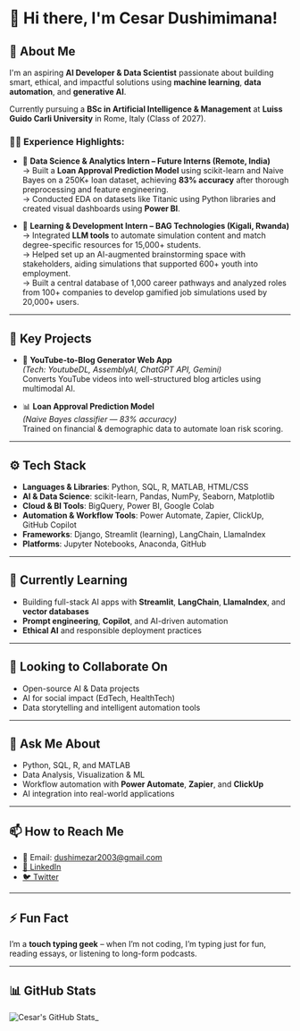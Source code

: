 # 👋 Hi there, I'm Cesar Dushimimana!

## 📌 About Me  
I'm an aspiring **AI Developer & Data Scientist** passionate about building smart, ethical, and impactful solutions using **machine learning**, **data automation**, and **generative AI**.

Currently pursuing a **BSc in Artificial Intelligence & Management** at **Luiss Guido Carli University** in Rome, Italy (Class of 2027).

### 🧑‍💼 Experience Highlights:
- 🧠 **Data Science & Analytics Intern – Future Interns (Remote, India)**  
  → Built a **Loan Approval Prediction Model** using scikit-learn and Naive Bayes on a 250K+ loan dataset, achieving **83% accuracy** after thorough preprocessing and feature engineering.  
  → Conducted EDA on datasets like Titanic using Python libraries and created visual dashboards using **Power BI**.

- 💼 **Learning & Development Intern – BAG Technologies (Kigali, Rwanda)**  
  → Integrated **LLM tools** to automate simulation content and match degree-specific resources for 15,000+ students.  
  → Helped set up an AI-augmented brainstorming space with stakeholders, aiding simulations that supported 600+ youth into employment.  
  → Built a central database of 1,000 career pathways and analyzed roles from 100+ companies to develop gamified job simulations used by 20,000+ users.

---

## 💼 Key Projects  
- 🧠 **YouTube-to-Blog Generator Web App**  
  *(Tech: YoutubeDL, AssemblyAI, ChatGPT API, Gemini)*  
  Converts YouTube videos into well-structured blog articles using multimodal AI.

- 📊 **Loan Approval Prediction Model**  
  *(Naive Bayes classifier — 83% accuracy)*  
  Trained on financial & demographic data to automate loan risk scoring.

---

## ⚙️ Tech Stack  
- **Languages & Libraries**: Python, SQL, R, MATLAB, HTML/CSS  
- **AI & Data Science**: scikit-learn, Pandas, NumPy, Seaborn, Matplotlib  
- **Cloud & BI Tools**: BigQuery, Power BI, Google Colab  
- **Automation & Workflow Tools**: Power Automate, Zapier, ClickUp, GitHub Copilot  
- **Frameworks**: Django, Streamlit (learning), LangChain, LlamaIndex  
- **Platforms**: Jupyter Notebooks, Anaconda, GitHub

---

## 🚀 Currently Learning  
- Building full-stack AI apps with **Streamlit**, **LangChain**, **LlamaIndex**, and **vector databases**  
- **Prompt engineering**, **Copilot**, and AI-driven automation  
- **Ethical AI** and responsible deployment practices

---

## 🤝 Looking to Collaborate On  
- Open-source AI & Data projects  
- AI for social impact (EdTech, HealthTech)  
- Data storytelling and intelligent automation tools  

---

## 💬 Ask Me About  
- Python, SQL, R, and MATLAB  
- Data Analysis, Visualization & ML  
- Workflow automation with **Power Automate**, **Zapier**, and **ClickUp**  
- AI integration into real-world applications

---

## 📫 How to Reach Me  
- 📧 Email: dushimezar2003@gmail.com  
- [🔗 LinkedIn](https://www.linkedin.com/in/cesar-dushimimana-731345236/)  
- [🐦 Twitter](https://twitter.com/cesardushime)  

---

## ⚡ Fun Fact  
I’m a **touch typing geek** – when I’m not coding, I’m typing just for fun, reading essays, or listening to long-form podcasts.

---

## 📊 GitHub Stats  

![Cesar's GitHub Stats](https://github-readme-stats.vercel.app/api?username=cesardushime&show_icons=true&theme=radical)_
